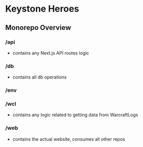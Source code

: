 # Keystone Heroes

## Monorepo Overview

### /api

- contains any Next.js API routes logic

### /db

- contains all db operations

### /env

### /wcl

- contains any logic related to getting data from WarcraftLogs

### /web

- contains the actual website, consumes all other repos
